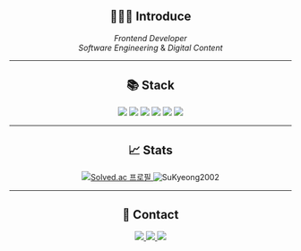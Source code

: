 <div align="center">

## 🙋🏻‍♀ Introduce  
*Frontend Developer* <br/>
*Software Engineering* & *Digital Content*

---

## 📚 Stack  
<p>
	<img src="https://img.shields.io/badge/HTML5-E34F26?style=flat&logo=HTML5&logoColor=white" />
	<img src="https://img.shields.io/badge/CSS3-1572B6?style=flat&logo=CSS3&logoColor=white" />
	<img src="https://img.shields.io/badge/JavaScript-F7DF1E?style=flat&logo=JavaScript&logoColor=white" />
	<img src="https://img.shields.io/badge/Vue.js-4FC08D?style=flat&logo=vue.js&logoColor=white" />
	<img src="https://img.shields.io/badge/React-61DBFB?style=flat&logo=React&logoColor=white" />
	<img src="https://img.shields.io/badge/vercel-000000?style=flat&logo=vercel&logoColor=white" />
</p>

---

## 📈 Stats  
<a href="https://solved.ac/osukyeong">
	<img src="http://mazassumnida.wtf/api/mini/generate_badge?boj=osukyeong" alt="Solved.ac 프로필" />
</a>  
<img src="https://github-readme-stats.vercel.app/api?username=SuKyeong2002&show_icons=true&theme=tokyonight" alt="SuKyeong2002" />

---

## 💬 Contact  
<p>
	<a href="mailto:osukyeong0109@gmail.co.kr">
		<img src="https://img.shields.io/badge/Mail-30B980?style=flat&logo=Gmail&logoColor=white" />
	</a>
	<a href="https://velog.io/@oungskyoung/posts">
		<img src="https://img.shields.io/badge/Blog-FF9800?style=flat&logo=Blogger&logoColor=white" />
	</a>
	<a href="https://www.notion.so/e2a3a54039954145945142c59fd2362f?v=634fb5086e824ecba430165a817934e7">
		<img src="https://img.shields.io/badge/Notion-000000?style=flat&logo=Notion&logoColor=white" />
	</a>
</p>

</div>
